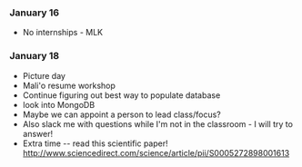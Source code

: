 ### January 16 ###
* No internships - MLK

### January 18 ### 
* Picture day
* Mali'o resume workshop
* Continue figuring out best way to populate database
 * look into MongoDB
* Maybe we can appoint a person to lead class/focus? 
* Also slack me with questions while I'm not in the classroom - I will try to answer!
* Extra time -- read this scientific paper! http://www.sciencedirect.com/science/article/pii/S0005272898001613 
